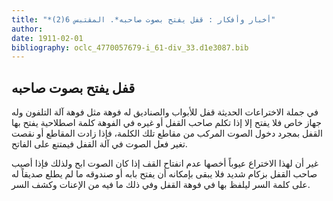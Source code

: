 ```yaml
---
title: "*أخبار وأفكار : قفل يفتح بصوت صاحبه*. المقتبس 6(2)"
author: 
date: 1911-02-01
bibliography: oclc_4770057679-i_61-div_33.d1e3087.bib
---
```




##  قفل يفتح بصوت صاحبه 


 في جملة الاختراعات الحديثة قفل للأبواب والصناديق له فوهة مثل فوهة آلة التلفون وله جهاز خاص فلا يفتح إلا إذا تكلم صاحب القفل أو غيره في الفوهة كلمة اصطلاحية يفتح بها القفل بمجرد دخول الصوت المركب من مقاطع تلك الكلمة، فإذا زادت المقاطع أو نقصت تغير فعل الصوت في آلة القفل فيمتنع على الفاتح. 

 غير أن لهذا الاختراع عيوباً أخصها عدم انفتاح القف إذا كان الصوت ابح ولذلك فإذا أصيب صاحب القفل بزكام شديد فلا يبقى بإمكانه أن يفتح بابه أو صندوقه ما لم يطلع صديقاً له على كلمة السر ليلفظ بها في فوهة القفل وفي ذلك ما فيه من الإعنات وكشف السر. 
